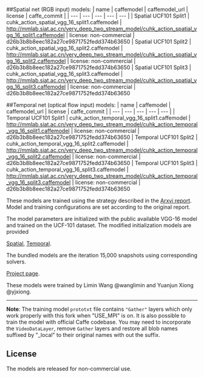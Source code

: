 ##Spatial net (RGB input) models:
| name | caffemodel | caffemodel_url | license | caffe_commit |
| --- | --- | --- | --- | --- |
| Spatial UCF101 Split1 | cuhk_action_spatial_vgg_16_split1.caffemodel | http://mmlab.siat.ac.cn/very_deep_two_stream_model/cuhk_action_spatial_vgg_16_split1.caffemodel | license: non-commercial | d26b3b8b8eec182a27ce9871752fedd374b63650 
| Spatial UCF101 Split2 | cuhk_action_spatial_vgg_16_split2.caffemodel | http://mmlab.siat.ac.cn/very_deep_two_stream_model/cuhk_action_spatial_vgg_16_split2.caffemodel | license: non-commercial | d26b3b8b8eec182a27ce9871752fedd374b63650
| Spatial UCF101 Split3 | cuhk_action_spatial_vgg_16_split3.caffemodel | http://mmlab.siat.ac.cn/very_deep_two_stream_model/cuhk_action_spatial_vgg_16_split3.caffemodel | license: non-commercial | d26b3b8b8eec182a27ce9871752fedd374b63650

##Temporal net (optical flow input) models:
| name | caffemodel | caffemodel_url | license | caffe_commit |
| --- | --- | --- | --- | --- |
| Temporal UCF101 Split1 | cuhk_action_temporal_vgg_16_split1.caffemodel | http://mmlab.siat.ac.cn/very_deep_two_stream_model/cuhk_action_temporal_vgg_16_split1.caffemodel | license: non-commercial | d26b3b8b8eec182a27ce9871752fedd374b63650 
| Temporal UCF101 Split2 | cuhk_action_temporal_vgg_16_split2.caffemodel | http://mmlab.siat.ac.cn/very_deep_two_stream_model/cuhk_action_temporal_vgg_16_split2.caffemodel | license: non-commercial | d26b3b8b8eec182a27ce9871752fedd374b63650
| Temporal UCF101 Split3 | cuhk_action_temporal_vgg_16_split3.caffemodel | http://mmlab.siat.ac.cn/very_deep_two_stream_model/cuhk_action_temporal_vgg_16_split3.caffemodel | license: non-commercial | d26b3b8b8eec182a27ce9871752fedd374b63650

These models are trained using the strategy described in 
the [Arxvi report](http://arxiv.org/abs/1507.02159). Model and training configurations are set according to the original report. 

The model parameters are initialized with the public available VGG-16 model and trained on the UCF-101 dataset. 
The modified initialization models are provided

[Spatial](http://mmlab.siat.ac.cn/pretrain/vgg_16_action_rgb_pretrain.caffemodel), [Temporal](http://mmlab.siat.ac.cn/pretrain/vgg_16_action_flow_pretrain.caffemodel).

The bundled models are the iteration 15,000 snapshots using corresponding solvers.

[Project page](http://personal.ie.cuhk.edu.hk/~xy012/others/action_recog/).

These models were trained by Limin Wang @wanglimin and Yuanjun Xiong @yjxiong.

----

**Note**:
The training model `prototxt` file contains `"Gather"` layers which only work properly with this fork when "USE_MPI" is on. It is also possible to train the model with official Caffe codebase. You may need to incorporate the `VideoDataLayer`, remove `Gather` layers and restore all blob names suffixed by "_local" to their original names with out the suffix.

## License

The models are released for non-commercial use.
